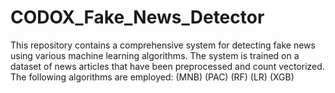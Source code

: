 # CODOX_Fake_News_Detector
This repository contains a comprehensive system for detecting fake news using various machine learning algorithms. The system is trained on a dataset of news articles that have been preprocessed and count vectorized. The following algorithms are employed: (MNB) (PAC) (RF) (LR) (XGB)
